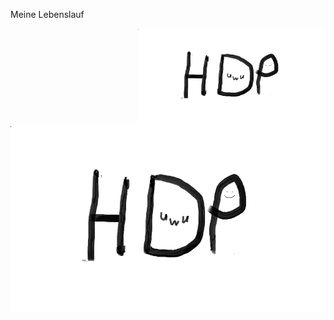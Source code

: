 Meine Lebenslauf



<img src="Bilder/Discord-Bild.png" width= "300" align="right" > 
<img src="Bilder/Discord-Bild.png" height= "300" > 


